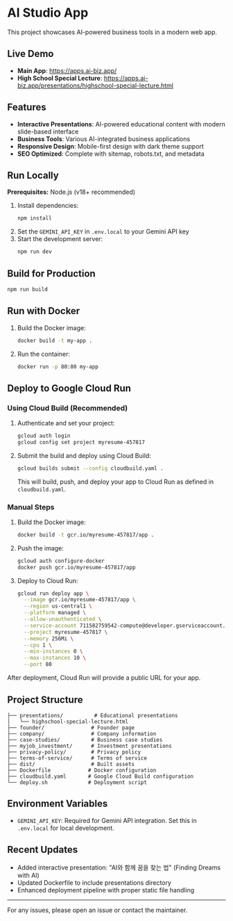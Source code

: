 # AI Studio App

This project showcases AI-powered business tools in a modern web app.

## Live Demo

- **Main App**: https://apps.ai-biz.app/
- **High School Special Lecture**: https://apps.ai-biz.app/presentations/highschool-special-lecture.html

## Features

- **Interactive Presentations**: AI-powered educational content with modern slide-based interface
- **Business Tools**: Various AI-integrated business applications
- **Responsive Design**: Mobile-first design with dark theme support
- **SEO Optimized**: Complete with sitemap, robots.txt, and metadata

## Run Locally

**Prerequisites:** Node.js (v18+ recommended)

1. Install dependencies:
   ```bash
   npm install
   ```
2. Set the `GEMINI_API_KEY` in `.env.local` to your Gemini API key
3. Start the development server:
   ```bash
   npm run dev
   ```

## Build for Production

```bash
npm run build
```

## Run with Docker

1. Build the Docker image:
   ```bash
   docker build -t my-app .
   ```
2. Run the container:
   ```bash
   docker run -p 80:80 my-app
   ```

## Deploy to Google Cloud Run

### Using Cloud Build (Recommended)

1. Authenticate and set your project:
   ```bash
   gcloud auth login
   gcloud config set project myresume-457817
   ```
2. Submit the build and deploy using Cloud Build:
   ```bash
   gcloud builds submit --config cloudbuild.yaml .
   ```
   This will build, push, and deploy your app to Cloud Run as defined in `cloudbuild.yaml`.

### Manual Steps

1. Build the Docker image:
   ```bash
   docker build -t gcr.io/myresume-457817/app .
   ```
2. Push the image:
   ```bash
   gcloud auth configure-docker
   docker push gcr.io/myresume-457817/app
   ```
3. Deploy to Cloud Run:
   ```bash
   gcloud run deploy app \
     --image gcr.io/myresume-457817/app \
     --region us-central1 \
     --platform managed \
     --allow-unauthenticated \
     --service-account 711582759542-compute@developer.gserviceaccount.com \
     --project myresume-457817 \
     --memory 256Mi \
     --cpu 1 \
     --min-instances 0 \
     --max-instances 10 \
     --port 80
   ```

After deployment, Cloud Run will provide a public URL for your app.

## Project Structure

```
├── presentations/          # Educational presentations
│   └── highschool-special-lecture.html
├── founder/               # Founder page
├── company/               # Company information
├── case-studies/          # Business case studies
├── myjob_investment/      # Investment presentations
├── privacy-policy/        # Privacy policy
├── terms-of-service/      # Terms of service
├── dist/                  # Built assets
├── Dockerfile            # Docker configuration
├── cloudbuild.yaml       # Google Cloud Build configuration
└── deploy.sh             # Deployment script
```

## Environment Variables
- `GEMINI_API_KEY`: Required for Gemini API integration. Set this in `.env.local` for local development.

## Recent Updates
- Added interactive presentation: "AI와 함께 꿈을 찾는 법" (Finding Dreams with AI)
- Updated Dockerfile to include presentations directory
- Enhanced deployment pipeline with proper static file handling

---

For any issues, please open an issue or contact the maintainer.
